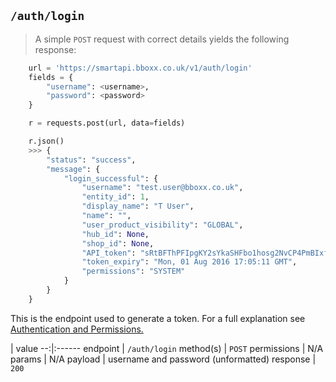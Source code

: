 ## `/auth/login`
> A simple `POST` request with correct details yields the following response:

```python
    url = 'https://smartapi.bboxx.co.uk/v1/auth/login'
    fields = {
        "username": <username>,
        "password": <password>
    }

    r = requests.post(url, data=fields)

    r.json()
    >>> {
        "status": "success",
        "message": {
            "login_successful": {
                "username": "test.user@bboxx.co.uk",
                "entity_id": 1,
                "display_name": "T User",
                "name": "",
                "user_product_visibility": "GLOBAL",
                "hub_id": None,
                "shop_id": None,
                "API_token": "sRtBFThPFIpgKY2sYkaSHFbo1hosg2NvCP4PmBIxfGQ62VS6zrjFT6dr1qDLQGz",
                "token_expiry": "Mon, 01 Aug 2016 17:05:11 GMT",
                "permissions": "SYSTEM"
            }
        }
    }
```
This is the endpoint used to generate a token.  For a full explanation see <a href=/#authentication-and-permissions>Authentication and Permissions.</a>

  | value
--:|:------
endpoint | `/auth/login`
method(s) | `POST`
permissions |  N/A
params | N/A
payload | username and password (unformatted)
response | `200`

